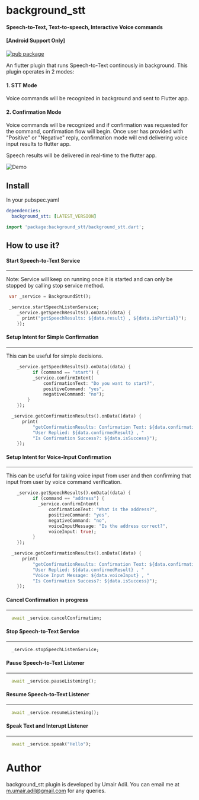 # background_stt
#### Speech-to-Text, Text-to-speech, Interactive Voice commands
#### [Android Support Only]

[![pub package](https://img.shields.io/pub/v/background_stt)](https://pub.dev/packages/background_stt)

An flutter plugin that runs Speech-to-Text continously in background. This plugin operates in 2 modes:

#### 1. STT Mode
  Voice commands will be recognized in background and sent to Flutter app.

#### 2. Confirmation Mode
  Voice commands will be recognized and if confirmation was requested for the command, confirmation flow will begin. Once user has provided with "Positive" or "Negative" reply, confirmation mode will end delivering voice input results to flutter app.

Speech results will be delivered in real-time to the flutter app.

![Demo](pictures/picture1.gif)

## Install
In your pubspec.yaml

```yaml
dependencies:
  background_stt: [LATEST_VERSION]
```

```dart
import 'package:background_stt/background_stt.dart';
```

## How to use it?

#### Start Speech-to-Text Service
__________________________________

Note: Service will keep on running once it is started and can only be stopped by calling stop service method.

```dart
 var _service = BackgroundStt();

 _service.startSpeechListenService;
    _service.getSpeechResults().onData((data) {
      print("getSpeechResults: ${data.result} , ${data.isPartial}");
    });
```

#### Setup Intent for Simple Confirmation
__________________________________________

This can be useful for simple decisions.

```dart
    _service.getSpeechResults().onData((data) {
          if (command == "start") {
          _service.confirmIntent(
              confirmationText: "Do you want to start?",
              positiveCommand: "yes",
              negativeCommand: "no");
        }
    });

  _service.getConfirmationResults().onData((data) {
      print(
          "getConfirmationResults: Confirmation Text: ${data.confirmationIntent} , "
          "User Replied: ${data.confirmedResult} , "
          "Is Confirmation Success?: ${data.isSuccess}");
    });
```

#### Setup Intent for Voice-Input Confirmation
______________________________________________

This can be useful for taking voice input from user and then confirming that input from user by voice command verification.

```dart
    _service.getSpeechResults().onData((data) {
          if (command == "address") {
            _service.confirmIntent(
                confirmationText: "What is the address?",
                positiveCommand: "yes",
                negativeCommand: "no",
                voiceInputMessage: "Is the address correct?",
                voiceInput: true);
          }
    });

  _service.getConfirmationResults().onData((data) {
      print(
          "getConfirmationResults: Confirmation Text: ${data.confirmationIntent} , "
          "User Replied: ${data.confirmedResult} , "
          "Voice Input Message: ${data.voiceInput} , "
          "Is Confirmation Success?: ${data.isSuccess}");
    });
```

#### Cancel Confirmation in progress
_____________________________________

```dart
  await _service.cancelConfirmation;
```

#### Stop Speech-to-Text Service
__________________________________

```dart
  _service.stopSpeechListenService;
```

#### Pause Speech-to-Text Listener
__________________________________

```dart
  await _service.pauseListening();
```

#### Resume Speech-to-Text Listener
__________________________________

```dart
  await _service.resumeListening();
```

#### Speak Text and Interupt Listener
__________________________________

```dart
  await _service.speak("Hello");
```

# Author

background_stt plugin is developed by Umair Adil. You can email me at <m.umair.adil@gmail.com> for any queries.
